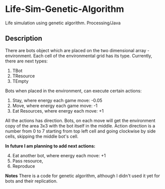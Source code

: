 # Life-Sim-Genetic-Algorithm #
Life simulation using genetic algorithm. Processing/Java

## Description ##
There are bots object which are placed on the two dimensional array - environment. 
Each cell of the environmental grid has its type. Currently, there are next types:
1. TBot
2. TResource
3. TEmpty

Bots when placed in the environment, can execute certain actions:
1. Stay,            where energy each game move: -0.05 
2. Move,            where energy each game move: -1
3. Eat Resources,   where energy each move: +1

All the actions has direction. Bots, on each move will get the environment copy of the area 3x3 with the bot itself in the middle.
Action direction is a number from 0 to 7 starting from top left cell and going clockwise by side cells, skipping the middle bot's cell.

**In future I am planning to add next actions:**

4. Eat another bot, where energy each move: +1
5. Pass resource,
6. Reproduce

**Notes**
There is a code for genetic algorithm, although I didn't used it yet for bots and their replication.
